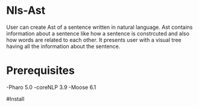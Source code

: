 # Nls-Ast

User can create Ast of a sentence written in natural language.
Ast contains information about a sentence like how a sentence is constrcuted and also
how words are related to each other. It presents user with a visual tree having all the information about the sentence.

# Prerequisites
-Pharo 5.0
-coreNLP 3.9
-Moose 6.1

#Install

